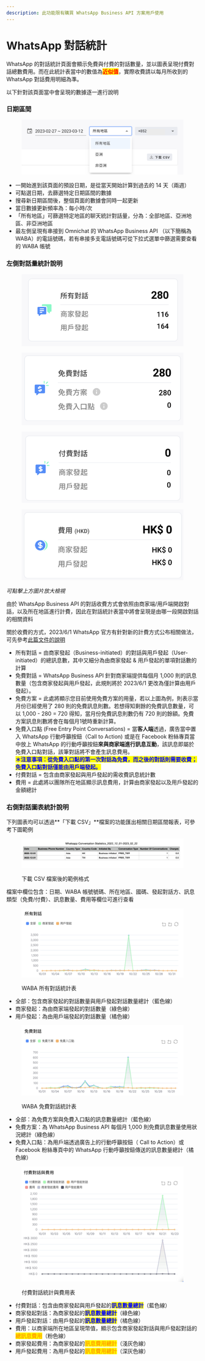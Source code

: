 ```yaml
---
description: 此功能限有購買 WhatsApp Business API 方案用戶使用
---
```


# WhatsApp 對話統計

WhatsApp 的對話統計頁面會顯示免費與付費的對話數量，並以圖表呈現付費對話總數費用。而在此統計表當中的數值為<mark style="color:red;">**近似值**</mark>，實際收費請以每月所收到的 WhatsApp 對話費用明細為準。

以下針對該頁面當中會呈現的數據逐一進行說明

### 日期區間 <a href="#day" id="day"></a>

<figure><img src="../../.gitbook/assets/截圖 2023-03-13 下午5.30.10.png" alt=""><figcaption></figcaption></figure>

* 一開始進到該頁面的預設日期，是從當天開始計算到過去的 14 天（兩週）
* 可點選日期，去篩選特定日期區間的數據
* 搜尋新日期區間後，整個頁面的數據會同時一起更新
* 當日數據更新頻率為：每小時/次
* 「所有地區」可篩選特定地區的聊天統計對話量，分為：全部地區、亞洲地區、非亞洲地區
* 最左側呈現有串接到 Omnichat 的 WhatsApp Business API （以下簡稱為 WABA）的電話號碼，若有串接多支電話號碼可從下拉式選單中篩選需要查看的 WABA 帳號

### 左側對話量統計說明 <a href="#leftconversationwaba" id="leftconversationwaba"></a>

<div>

<figure><img src="../../.gitbook/assets/截圖 2023-03-13 下午5.33.39.png" alt=""><figcaption></figcaption></figure>

 

<figure><img src="../../.gitbook/assets/截圖 2023-03-13 下午5.33.43.png" alt=""><figcaption></figcaption></figure>

 

<figure><img src="../../.gitbook/assets/截圖 2023-03-13 下午5.33.47.png" alt=""><figcaption></figcaption></figure>

 

<figure><img src="../../.gitbook/assets/截圖 2023-03-13 下午5.33.52.png" alt=""><figcaption></figcaption></figure>

</div>

_可點擊上方圖片放大檢視_

由於 WhatsApp Business API 的對話收費方式會依照由商家端/用戶端開啟對話，以及所在地區進行計費，因此在對話統計表當中將會呈現是由哪一段開啟對話的相關資料

關於收費的方式，2023/6/1 WhatsApp 官方有針對新的計費方式公布相關做法，可先參考[此篇文件的說明](https://blog-hk.omnichat.ai/whatsapp-business-api-pricing-2023/)

* 所有對話 = 由商家發起（Business-initiated）的對話與用戶發起（User-initiated）的總訊息數，其中又細分為由商家發起 & 用戶發起的單項對話數的計算
* 免費對話 = WhatsApp Business API 針對商家端提供每個月 1,000 則的訊息數量（包含商家發起與用戶發起，此規則將於 2023/6/1 更改為僅計算由用戶發起）。
* 免費方案 = 此處將顯示您目前使用免費方案的用量，若以上圖為例，則表示當月份已經使用了 280 則的免費訊息則數。若想得知剩餘的免費訊息數量，可以 1,000 - 280 = 720 得知，當月份免費訊息則數仍有 720 則的餘額。免費方案訊息則數將會在每個月1號時重新計算。
* 免費入口點 (Free Entry Point Conversations) = 當**客人端**透過，廣告當中置入 WhatsApp 行動呼籲按鈕（Call to Action) 或是在 Facebook 粉絲專頁當中放上 WhatsApp 的行動呼籲按鈕**來與商家端進行訊息互動**，該訊息即屬於免費入口點對話，該筆對話將不會產生訊息費用。\
  <mark style="color:blue;">**＊注意事項：從免費入口點的第一次對話為免費，而之後的對話則需要收費；免費入口點對話僅能由用戶端發起。**</mark>
* 付費對話 = 包含由商家發起與用戶發起的需收費訊息統計數
* 費用 = 此處將以團隊所在地區顯示訊息費用，計算由商家發起以及用戶發起的金額總計

### 右側對話圖表統計說明 <a href="#rightconversationwaba" id="rightconversationwaba"></a>

下列圖表均可以透過**「下載 CSV」**檔案的功能匯出相關日期區間報表，可參考下圖範例

<figure><img src="../../.gitbook/assets/截圖 2023-03-13 下午6.22.10.png" alt=""><figcaption><p>下載 CSV 檔案後的範例格式</p></figcaption></figure>

檔案中欄位包含：日期、WABA 帳號號碼、所在地區、國碼、發起對話方、訊息類型（免費/付費）、訊息數量、費用等欄位可進行查看

<figure><img src="../../.gitbook/assets/截圖 2023-03-13 下午5.23.58.png" alt=""><figcaption><p>WABA 所有對話統計表</p></figcaption></figure>

* 全部：包含商家發起的對話數量與用戶發起對話數量總計（藍色線）
* 商家發起：為由商家端發起的對話數量（綠色線）
* 用戶發起：為由用戶端發起的對話數量（橘色線）

<figure><img src="../../.gitbook/assets/截圖 2023-03-13 下午5.24.02.png" alt=""><figcaption><p>WABA 免費對話統計表</p></figcaption></figure>

* 全部：為免費方案與免費入口點的訊息數量總計（藍色線）
* 免費方案：為 WhatsApp Business API 每個月 1,000 則免費訊息數量使用狀況總計（綠色線）
* 免費入口點：為用戶端透過廣告上的行動呼籲按鈕（ Call to Action）或 Facebook 粉絲專頁中的 WhatsApp 行動呼籲按鈕傳送的訊息數量總計（橘色線）

<figure><img src="../../.gitbook/assets/截圖 2023-03-13 下午5.24.11 (1).png" alt=""><figcaption><p>付費對話統計與費用表</p></figcaption></figure>

* 付費對話：包含由商家發起與用戶發起的<mark style="color:blue;">**訊息數量總計**</mark>（藍色線）
* 商家發起對話：為商家發起的<mark style="color:blue;">**訊息數量總計**</mark>（綠色線）
* 用戶發起對話：由用戶發起的<mark style="color:blue;">**訊息數量總計**</mark>（橘色線）
* 費用：以商家端所在地區呈現幣值，顯示包含商家發起對話與用戶發起對話的<mark style="color:orange;">**總訊息費用**</mark>（粉色線）
* 商家發起費用：為商家發起的<mark style="color:orange;">**訊息費用總計**</mark>（淺灰色線）
* 用戶發起費用：為用戶發起的<mark style="color:orange;">**訊息費用總計**</mark>（深灰色線）
